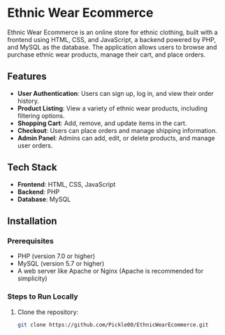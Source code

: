 # Ethnic Wear Ecommerce

Ethnic Wear Ecommerce is an online store for ethnic clothing, built with a frontend using HTML, CSS, and JavaScript, a backend powered by PHP, and MySQL as the database. The application allows users to browse and purchase ethnic wear products, manage their cart, and place orders.

## Features

- **User Authentication**: Users can sign up, log in, and view their order history.
- **Product Listing**: View a variety of ethnic wear products, including filtering options.
- **Shopping Cart**: Add, remove, and update items in the cart.
- **Checkout**: Users can place orders and manage shipping information.
- **Admin Panel**: Admins can add, edit, or delete products, and manage user orders.

## Tech Stack

- **Frontend**: HTML, CSS, JavaScript
- **Backend**: PHP
- **Database**: MySQL

## Installation

### Prerequisites
- PHP (version 7.0 or higher)
- MySQL (version 5.7 or higher)
- A web server like Apache or Nginx (Apache is recommended for simplicity)

### Steps to Run Locally

1. Clone the repository:
   ```bash
   git clone https://github.com/Pickle00/EthnicWearEcommerce.git
